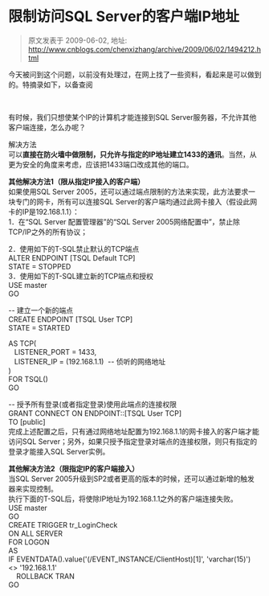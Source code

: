# 限制访问SQL Server的客户端IP地址 
> 原文发表于 2009-06-02, 地址: http://www.cnblogs.com/chenxizhang/archive/2009/06/02/1494212.html 


今天被问到这个问题，以前没有处理过，在网上找了一些资料，看起来是可以做到的。特摘录如下，以备查阅

  

 有时候，我们只想使某个IP的计算机才能连接到SQL Server服务器，不允许其他客户端连接，怎么办呢？  


 解决方法  
可以**直接在防火墙中做限制，只允许与指定的IP地址建立1433的通讯**。当然，从更为安全的角度来考虑，应该把1433端口改成其他的端口。

   
**其他解决方法1（限从指定IP接入的客户端）**  
如果使用SQL Server 2005，还可以通过端点限制的方法来实现，此方法要求一块专门的网卡，所有可以连接SQL Server的客户端均通过此网卡接入（假设此网卡的IP是192.168.1.1）：  
1．在“SQL Server 配置管理器”的“SQL Server 2005网络配置中”，禁止除TCP/IP之外的所有协议；

 2．使用如下的T-SQL禁止默认的TCP端点  
ALTER ENDPOINT [TSQL Default TCP]  
STATE = STOPPED  
3．使用如下的T-SQL建立新的TCP端点和授权  
USE master  
GO 

 -- 建立一个新的端点  
CREATE ENDPOINT [TSQL User TCP]  
STATE = STARTED

 AS TCP(  
   LISTENER\_PORT = 1433,   
   LISTENER\_IP = (192.168.1.1)  -- 侦听的网络地址  
)  
FOR TSQL()  
GO 

 -- 授予所有登录(或者指定登录)使用此端点的连接权限  
GRANT CONNECT ON ENDPOINT::[TSQL User TCP]  
TO [public]  
完成上述配置之后，只有通过网络地址配置为192.168.1.1的网卡接入的客户端才能访问SQL Server；另外，如果只授予指定登录对端点的连接权限，则只有指定的登录才能接入SQL Server实例。   


   
**其他解决方法2（限指定IP的客户端接入）**  
当SQL Server 2005升级到SP2或者更高的版本的时候，还可以通过新增的触发器来实现控制。  
执行下面的T-SQL后，将使除IP地址为192.168.1.1之外的客户端连接失败。  
USE master  
GO  
CREATE TRIGGER tr\_LoginCheck  
ON ALL SERVER  
FOR LOGON  
AS  
IF EVENTDATA().value('(/EVENT\_INSTANCE/ClientHost)[1]', 'varchar(15)') <> '192.168.1.1'  
    ROLLBACK TRAN  
GO

